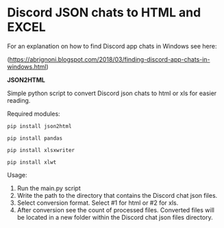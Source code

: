 # Discord JSON chats to HTML and EXCEL

For an explanation on how to find Discord app chats in Windows see here:

(https://abrignoni.blogspot.com/2018/03/finding-discord-app-chats-in-windows.html)

**JSON2HTML**

Simple python script to convert Discord json chats to html or xls for easier reading.

Required modules:

``` pip install json2html ```

`` pip install pandas ``

`` pip install xlsxwriter ``

`` pip install xlwt ``

Usage:

1. Run the main.py script
2. Write the path to the directory that contains the Discord chat json files.
3. Select conversion format. Select #1 for html or #2 for xls.
4. After conversion see the count of processed files. Converted files will be located in a new folder within the Discord chat json files directory.
